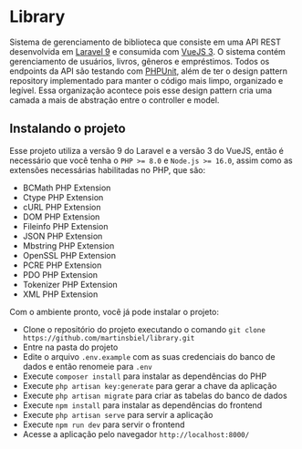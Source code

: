 # Library
Sistema de gerenciamento de biblioteca que consiste em uma API REST desenvolvida em [Laravel 9](https://laravel.com/docs/9.x) e consumida com [VueJS 3](https://vuejs.org/). O sistema contém gerenciamento de usuários, livros, gêneros e empréstimos. Todos os endpoints da API são testando com [PHPUnit](https://phpunit.de/), além de ter o design pattern repository implementado para manter o código mais limpo, organizado e legível. Essa organização acontece pois esse design pattern cria uma camada a mais de abstração entre o controller e model.

## Instalando o projeto
Esse projeto utiliza a versão 9 do Laravel e a versão 3 do VueJS, então é necessário que você tenha o `PHP >= 8.0` e `Node.js >= 16.0`, assim como as extensões necessárias habilitadas no PHP, que são:

- BCMath PHP Extension
- Ctype PHP Extension
- cURL PHP Extension
- DOM PHP Extension
- Fileinfo PHP Extension
- JSON PHP Extension
- Mbstring PHP Extension
- OpenSSL PHP Extension
- PCRE PHP Extension
- PDO PHP Extension
- Tokenizer PHP Extension
- XML PHP Extension

Com o ambiente pronto, você já pode instalar o projeto:
- Clone o repositório do projeto executando o comando `git clone https://github.com/martinsbiel/library.git`
- Entre na pasta do projeto
- Edite o arquivo `.env.example` com as suas credenciais do banco de dados e então renomeie para `.env`
- Execute `composer install` para instalar as dependências do PHP
- Execute `php artisan key:generate` para gerar a chave da aplicação
- Execute `php artisan migrate` para criar as tabelas do banco de dados
- Execute `npm install` para instalar as dependências do frontend
- Execute `php artisan serve` para servir a aplicação
- Execute `npm run dev` para servir o frontend
- Acesse a aplicação pelo navegador `http://localhost:8000/`